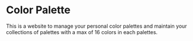 # Color Palette
This is a website to manage your personal color palettes and maintain your collections of palettes with a max of 16 colors in each palettes.
